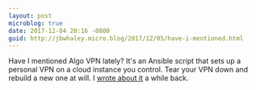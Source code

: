 ```yaml
---
layout: post
microblog: true
date: 2017-12-04 20:16 -0800
guid: http://jbwhaley.micro.blog/2017/12/05/have-i-mentioned.html
---
```

Have I mentioned Algo VPN lately? It's an Ansible script that sets up a personal VPN on a cloud instance you control. Tear your VPN down and rebuild a new one at will. I [wrote about it](https://linklocker.co/blog/run-your-own-secure-vpn-service-with-algo.html) a while back.
